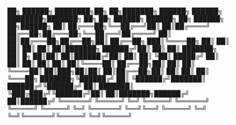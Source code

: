 ██╗      ██████╗ ████████╗██╗   ██╗███████╗    ██████╗  ██████╗ ████████╗███████╗    ██╗    ██╗ ██████╗ ██████╗ ██╗     ██████╗      ██╗██████╗ 
██║     ██╔═══██╗╚══██╔══╝██║   ██║██╔════╝    ██╔══██╗██╔═══██╗╚══██╔══╝██╔════╝    ██║    ██║██╔═══██╗██╔══██╗██║     ██╔══██╗    ███║╚════██╗
██║     ██║   ██║   ██║   ██║   ██║███████╗    ██████╔╝██║   ██║   ██║   ███████╗    ██║ █╗ ██║██║   ██║██████╔╝██║     ██║  ██║    ╚██║ █████╔╝
██║     ██║   ██║   ██║   ██║   ██║╚════██║    ██╔══██╗██║   ██║   ██║   ╚════██║    ██║███╗██║██║   ██║██╔══██╗██║     ██║  ██║     ██║ ╚═══██╗
███████╗╚██████╔╝   ██║   ╚██████╔╝███████║    ██████╔╝╚██████╔╝   ██║   ███████║    ╚███╔███╔╝╚██████╔╝██║  ██║███████╗██████╔╝     ██║██████╔╝
╚══════╝ ╚═════╝    ╚═╝    ╚═════╝ ╚══════╝    ╚═════╝  ╚═════╝    ╚═╝   ╚══════╝     ╚══╝╚══╝  ╚═════╝ ╚═╝  ╚═╝╚══════╝╚═════╝      ╚═╝╚═════╝ 
                                                                                                                                                